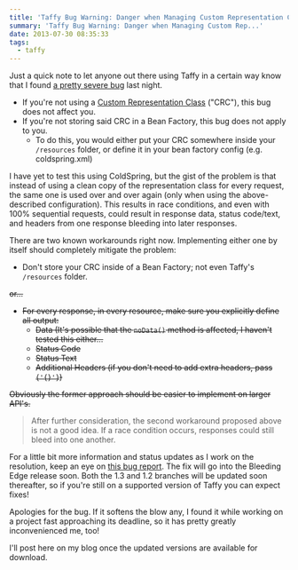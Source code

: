 ```yaml
---
title: 'Taffy Bug Warning: Danger when Managing Custom Representation Class in a Bean Factory'
summary: 'Taffy Bug Warning: Danger when Managing Custom Rep...'
date: 2013-07-30 08:35:33
tags:
  - taffy
---
```


Just a quick note to let anyone out there using Taffy in a certain way know that I found [a pretty severe bug](https://github.com/atuttle/Taffy/issues/147) last night.

- If you're not using a [Custom Representation Class](https://github.com/atuttle/Taffy/wiki/Using-a-Custom-Representation-Class) ("CRC"), this bug does not affect you.
- If you're not storing said CRC in a Bean Factory, this bug does not apply to you.
  - To do this, you would either put your CRC somewhere inside your `/resources` folder, or define it in your bean factory config (e.g. coldspring.xml)

I have yet to test this using ColdSpring, but the gist of the problem is that instead of using a clean copy of the representation class for every request, the same one is used over and over again (only when using the above-described configuration). This results in race conditions, and even with 100% sequential requests, could result in response data, status code/text, and headers from one response bleeding into later responses.

There are two known workarounds right now. Implementing either one by itself should completely mitigate the problem:

- Don't store your CRC inside of a Bean Factory; not even Taffy's `/resources` folder.

~~or...~~

- ~~For every response, in every resource, make sure you explicitly define all output:~~
  - ~~Data (It's possible that the `noData()` method is affected, I haven't tested this either...~~
  - ~~Status Code~~
  - ~~Status Text~~
  - ~~Additional Headers (if you don't need to add extra headers, pass `{'{}'}`)~~

~~Obviously the former approach should be easier to implement on larger API's.~~

> After further consideration, the second workaround proposed above is not a good idea. If a race condition occurs, responses could still bleed into one another.

For a little bit more information and status updates as I work on the resolution, keep an eye on [this bug report](https://github.com/atuttle/Taffy/issues/147). The fix will go into the Bleeding Edge release soon. Both the 1.3 and 1.2 branches will be updated soon thereafter, so if you're still on a supported version of Taffy you can expect fixes!

Apologies for the bug. If it softens the blow any, I found it while working on a project fast approaching its deadline, so it has pretty greatly inconvenienced me, too!

I'll post here on my blog once the updated versions are available for download.
